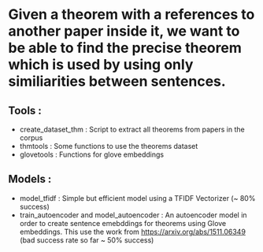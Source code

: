 # Given a theorem with a references to another paper inside it, we want to be able to find the precise theorem which is used by using only similiarities between sentences.

## Tools : 
* create_dataset_thm : Script to extract all theorems from papers in the corpus
* thmtools : Some functions to use the theorems dataset
* glovetools : Functions for glove embeddings

## Models :
* model_tfidf : Simple but efficient model using a TFIDF Vectorizer (~ 80% success)
* train_autoencoder and model_autoencoder : An autoencoder model in order to create sentence emebddings for theorems using Glove embeddings. This use the work from https://arxiv.org/abs/1511.06349 (bad success rate so far ~ 50% success)

